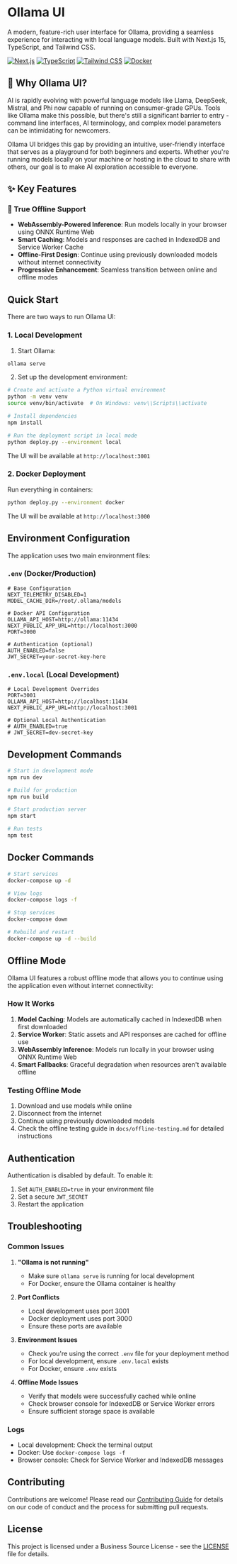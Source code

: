 # Ollama UI

A modern, feature-rich user interface for Ollama, providing a seamless experience for interacting with local language models. Built with Next.js 15, TypeScript, and Tailwind CSS.

[![Next.js](https://img.shields.io/badge/next.js-15.1.7-black.svg)](https://nextjs.org)
[![TypeScript](https://img.shields.io/badge/typescript-5.0.0-blue.svg)](https://www.typescriptlang.org)
[![Tailwind CSS](https://img.shields.io/badge/tailwindcss-3.4.1-38bdf8.svg)](https://tailwindcss.com)
[![Docker](https://img.shields.io/badge/docker-24.0.7-2496ED.svg)](https://www.docker.com)

## 🎯 Why Ollama UI?

AI is rapidly evolving with powerful language models like Llama, DeepSeek, Mistral, and Phi now capable of running on consumer-grade GPUs. Tools like Ollama make this possible, but there's still a significant barrier to entry - command line interfaces, AI terminology, and complex model parameters can be intimidating for newcomers.

Ollama UI bridges this gap by providing an intuitive, user-friendly interface that serves as a playground for both beginners and experts. Whether you're running models locally on your machine or hosting in the cloud to share with others, our goal is to make AI exploration accessible to everyone.

## ✨ Key Features

### 🔌 True Offline Support
- **WebAssembly-Powered Inference**: Run models locally in your browser using ONNX Runtime Web
- **Smart Caching**: Models and responses are cached in IndexedDB and Service Worker Cache
- **Offline-First Design**: Continue using previously downloaded models without internet connectivity
- **Progressive Enhancement**: Seamless transition between online and offline modes

## Quick Start

There are two ways to run Ollama UI:

### 1. Local Development

1. Start Ollama:
```bash
ollama serve
```

2. Set up the development environment:
```bash
# Create and activate a Python virtual environment
python -m venv venv
source venv/bin/activate  # On Windows: venv\\Scripts\\activate

# Install dependencies
npm install

# Run the deployment script in local mode
python deploy.py --environment local
```

The UI will be available at `http://localhost:3001`

### 2. Docker Deployment

Run everything in containers:

```bash
python deploy.py --environment docker
```

The UI will be available at `http://localhost:3000`

## Environment Configuration

The application uses two main environment files:

### `.env` (Docker/Production)
```env
# Base Configuration
NEXT_TELEMETRY_DISABLED=1
MODEL_CACHE_DIR=/root/.ollama/models

# Docker API Configuration
OLLAMA_API_HOST=http://ollama:11434
NEXT_PUBLIC_APP_URL=http://localhost:3000
PORT=3000

# Authentication (optional)
AUTH_ENABLED=false
JWT_SECRET=your-secret-key-here
```

### `.env.local` (Local Development)
```env
# Local Development Overrides
PORT=3001
OLLAMA_API_HOST=http://localhost:11434
NEXT_PUBLIC_APP_URL=http://localhost:3001

# Optional Local Authentication
# AUTH_ENABLED=true
# JWT_SECRET=dev-secret-key
```

## Development Commands

```bash
# Start in development mode
npm run dev

# Build for production
npm run build

# Start production server
npm start

# Run tests
npm test
```

## Docker Commands

```bash
# Start services
docker-compose up -d

# View logs
docker-compose logs -f

# Stop services
docker-compose down

# Rebuild and restart
docker-compose up -d --build
```

## Offline Mode

Ollama UI features a robust offline mode that allows you to continue using the application even without internet connectivity:

### How It Works
1. **Model Caching**: Models are automatically cached in IndexedDB when first downloaded
2. **Service Worker**: Static assets and API responses are cached for offline use
3. **WebAssembly Inference**: Models run locally in your browser using ONNX Runtime Web
4. **Smart Fallbacks**: Graceful degradation when resources aren't available offline

### Testing Offline Mode
1. Download and use models while online
2. Disconnect from the internet
3. Continue using previously downloaded models
4. Check the offline testing guide in `docs/offline-testing.md` for detailed instructions

## Authentication

Authentication is disabled by default. To enable it:

1. Set `AUTH_ENABLED=true` in your environment file
2. Set a secure `JWT_SECRET`
3. Restart the application

## Troubleshooting

### Common Issues

1. **"Ollama is not running"**
   - Make sure `ollama serve` is running for local development
   - For Docker, ensure the Ollama container is healthy

2. **Port Conflicts**
   - Local development uses port 3001
   - Docker deployment uses port 3000
   - Ensure these ports are available

3. **Environment Issues**
   - Check you're using the correct `.env` file for your deployment method
   - For local development, ensure `.env.local` exists
   - For Docker, ensure `.env` exists

4. **Offline Mode Issues**
   - Verify that models were successfully cached while online
   - Check browser console for IndexedDB or Service Worker errors
   - Ensure sufficient storage space is available

### Logs

- Local development: Check the terminal output
- Docker: Use `docker-compose logs -f`
- Browser console: Check for Service Worker and IndexedDB messages

## Contributing

Contributions are welcome! Please read our [Contributing Guide](CONTRIBUTING.md) for details on our code of conduct and the process for submitting pull requests.

## License

This project is licensed under a Business Source License - see the [LICENSE](LICENSE) file for details.